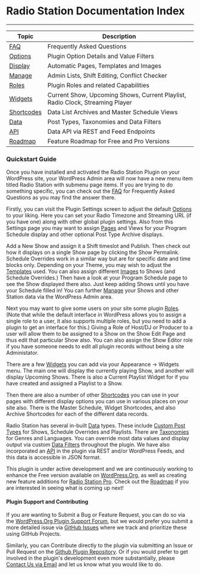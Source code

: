 # Radio Station Documentation Index

*** 


| Topic | Description |
| --- | --- |
| [FAQ](./FAQ.md) | Frequently Asked Questions |
| [Options](./Options.md) | Plugin Option Details and Value Filters |
| [Display](./Display.md) | Automatic Pages, Templates and Images |
| [Manage](./Manage.md) | Admin Lists, Shift Editing, Conflict Checker |
| [Roles](./Roles.md) | Plugin Roles and related Capabilities |
| [Widgets](./Widgets.md) | Current Show, Upcoming Shows, Current Playlist, Radio Clock, Streaming Player |
| [Shortcodes](./Shortcodes.md) | Data List Archives and Master Schedule Views |
| [Data](./Data.md) | Post Types, Taxonomies and Data Filters |
| [API](./API.md) | Data API via REST and Feed Endpoints
| [Roadmap](./Roadmap.md) | Feature Roadmap for Free and Pro Versions |


### Quickstart Guide

Once you have installed and activated the Radio Station Plugin on your WordPress site, your WordPress Admin area will now have a new menu item titled Radio Station with submenu page items. If you are trying to do something specific, you can check out the [FAQ](./FAQ.md) for Frequently Asked Questions as you may find the answer there.

Firstly, you can visit the Plugin Settings screen to adjust the default [Options](./Options.md) to your liking. Here you can set your Radio Timezone and Streaming URL (if you have one) along with other global plugin settings. Also from this Settings page you may want to assign [Pages](./Display.md#automatic-pages) and Views for your Program Schedule display and other optional Post Type Archive displays.

Add a New Show and assign it a Shift timeslot and Publish. Then check out how it displays on a single Show page by clicking the Show Permalink. Schedule Overrides work in a similar way but are for specific date and time blocks only. Depending on your Theme, you may wish to adjust the [Templates](./Display.md#page-templates) used. You can also assign different [Images](./Display.md#images) to Shows (and Schedule Overrides.) Then have a look at your Program Schedule page to see the Show displayed there also. Just keep adding Shows until you have your Schedule filled in! You can further [Manage](./Manage.md) your Shows and other Station data via the WordPress Admin area.

Next you may want to give some users on your site some plugin [Roles](./Roles.md). (Note that while the default interface in WordPress allows you to assign a single role to a user, it also supports multiple roles, but you need to add a plugin to get an interface for this.) Giving a Role of Host/DJ or Producer to a user will allow them to be assigned to a Show on the Show Edit Page and thus edit that particular Show also. You can also assign the Show Editor role if you have someone needs to edit all plugin records without being a site Administator.

There are a few [Widgets](./Widgets.md) you can add via your Appearance -> Widgets menu. The main one will display the currently playing Show, and another will display Upcoming Shows. There is also a Current Playlist Widget for if you have created and assigned a Playlist to a Show.

Then there are also a number of other [Shortcodes](./Shortcodes.md) you can use in your pages with different display options you can use in various places on your site also. There is the Master Schedule, Widget Shortcodes, and also Archive Shortcodes for each of the different data records. 

Radio Station has several in-built [Data](./Data.md) types. These include [Custom Post Types](./Data.md#custom-post-types) for Shows, Schedule Overrides and Playlists. There are [Taxonomies](./Data.md#taxonomies) for Genres and Languages. You can override most data values and display output via custom [Data Filters](#data-filters) throughout the plugin. We have also incorporated an [API](./API.md) in the plugin via REST and/or WordPress Feeds, and this data is accessible in JSON format. 

This plugin is under active development and we are continuously working to enhance the Free version available on [WordPress.Org](https://wordpress.org/plugins/radio-station/), as well as creating new feature additions for [Radio Station Pro](https://netmix.com/radio-station-pro/). Check out the [Roadmap](./Roadmap.md) if you are interested in seeing what is coming up next!


#### Plugin Support and Contributing

If you are wanting to Submit a Bug or Feature Request, you can do so via the [WordPress.Org Plugin Support Forum](https://wordpress.org/support/plugin/radio-station/), but we would prefer you submit a more detailed issue via [GitHub Issues](https://github.com/netmix/radio-station/issues) where we track and prioritize these using GitHub Projects.

Similarly, you can Contribute directly to the plugin via submitting an Issue or Pull Request on the [Github Plugin Repository](https://github.com/netmix/radio-station/). Or if you would prefer to get involved in the plugin's development even more substantially, please [Contact Us via Email](mailto:info@netmix.com) and let us know what you would like to do.

